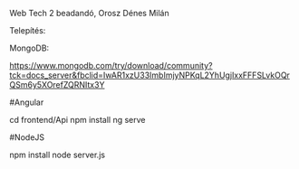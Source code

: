 Web Tech 2 beadandó, Orosz Dénes Milán

Telepítés:

MongoDB:

https://www.mongodb.com/try/download/community?tck=docs_server&fbclid=IwAR1xzU33ImbImjyNPKqL2YhUgjIxxFFFSLvkOQrQSm6y5XOrefZQRNItx3Y

#Angular

cd frontend/Api
npm install
ng serve


#NodeJS

npm install
node server.js





